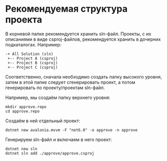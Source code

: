 # Рекомендуемая структура проекта

В корневой папке рекомендуется хранить sln-файл. Проекты, с их описаниями в виде csproj-файлов, рекомендуется хранить в дочерних подкаталогах. Например:

``` text
-+ All Solution (sln)
 +-- Project A (csproj)
 +-- Project B (csproj)
 +-- Project C (csproj)
 ```

Соответственно, сначала необходимо создать папку высокого уровня, затем в этой папке следует сгенерировать проект, а потом генерировать по проекту/проектам sln-файл.

Например, мы создаём папку верхнего уровня:

``` shell
mkdir approve.repo
cd approve.repo
```

Создаём в ней отдельный проект:

``` shell
dotnet new avalonia.mvvm -F "net6.0" -o approve -n approve
```

Генерируем sln-файл и включаем в него проект:

``` shell
dotnet new sln
dotnet sln add ./approve/approve.csproj
```
